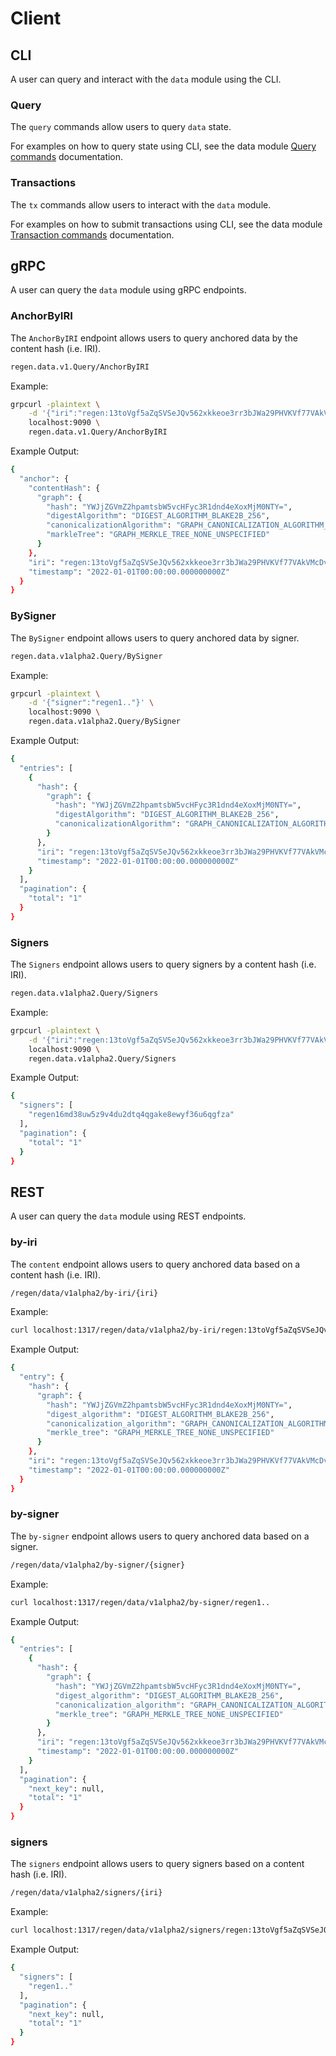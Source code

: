 # Client

## CLI

A user can query and interact with the `data` module using the CLI.

### Query

The `query` commands allow users to query `data` state.

For examples on how to query state using CLI, see the data module [Query commands](https://docs.regen.network/commands/regen_query_data.html) documentation.

### Transactions

The `tx` commands allow users to interact with the `data` module.

For examples on how to submit transactions using CLI, see the data module [Transaction commands](https://docs.regen.network/commands/regen_tx_data.html) documentation.

## gRPC

A user can query the `data` module using gRPC endpoints.

### AnchorByIRI

The `AnchorByIRI` endpoint allows users to query anchored data by the content hash (i.e. IRI).

```bash
regen.data.v1.Query/AnchorByIRI
```

Example:

```bash
grpcurl -plaintext \
    -d '{"iri":"regen:13toVgf5aZqSVSeJQv562xkkeoe3rr3bJWa29PHVKVf77VAkVMcDvVd.rdf"}' \
    localhost:9090 \
    regen.data.v1.Query/AnchorByIRI
```

Example Output:

```bash
{
  "anchor": {
    "contentHash": {
      "graph": {
        "hash": "YWJjZGVmZ2hpamtsbW5vcHFyc3R1dnd4eXoxMjM0NTY=",
        "digestAlgorithm": "DIGEST_ALGORITHM_BLAKE2B_256",
        "canonicalizationAlgorithm": "GRAPH_CANONICALIZATION_ALGORITHM_URDNA2015",
        "markleTree": "GRAPH_MERKLE_TREE_NONE_UNSPECIFIED"
      }
    },
    "iri": "regen:13toVgf5aZqSVSeJQv562xkkeoe3rr3bJWa29PHVKVf77VAkVMcDvVd.rdf",
    "timestamp": "2022-01-01T00:00:00.000000000Z"
  }
}
```

### BySigner

The `BySigner` endpoint allows users to query anchored data by signer.

```bash
regen.data.v1alpha2.Query/BySigner
```

Example:

```bash
grpcurl -plaintext \
    -d '{"signer":"regen1.."}' \
    localhost:9090 \
    regen.data.v1alpha2.Query/BySigner
```

Example Output:

```bash
{
  "entries": [
    {
      "hash": {
        "graph": {
          "hash": "YWJjZGVmZ2hpamtsbW5vcHFyc3R1dnd4eXoxMjM0NTY=",
          "digestAlgorithm": "DIGEST_ALGORITHM_BLAKE2B_256",
          "canonicalizationAlgorithm": "GRAPH_CANONICALIZATION_ALGORITHM_URDNA2015"
        }
      },
      "iri": "regen:13toVgf5aZqSVSeJQv562xkkeoe3rr3bJWa29PHVKVf77VAkVMcDvVd.rdf",
      "timestamp": "2022-01-01T00:00:00.000000000Z"
    }
  ],
  "pagination": {
    "total": "1"
  }
}
```

### Signers

The `Signers` endpoint allows users to query signers by a content hash (i.e. IRI).

```bash
regen.data.v1alpha2.Query/Signers
```

Example:

```bash
grpcurl -plaintext \
    -d '{"iri":"regen:13toVgf5aZqSVSeJQv562xkkeoe3rr3bJWa29PHVKVf77VAkVMcDvVd.rdf"}' \
    localhost:9090 \
    regen.data.v1alpha2.Query/Signers
```

Example Output:

```bash
{
  "signers": [
    "regen16md38uw5z9v4du2dtq4qgake8ewyf36u6qgfza"
  ],
  "pagination": {
    "total": "1"
  }
}
```

## REST

A user can query the `data` module using REST endpoints.

### by-iri

The `content` endpoint allows users to query anchored data based on a content hash (i.e. IRI).

```bash
/regen/data/v1alpha2/by-iri/{iri}
```

Example:

```bash
curl localhost:1317/regen/data/v1alpha2/by-iri/regen:13toVgf5aZqSVSeJQv562xkkeoe3rr3bJWa29PHVKVf77VAkVMcDvVd.rdf
```

Example Output:

```bash
{
  "entry": {
    "hash": {
      "graph": {
        "hash": "YWJjZGVmZ2hpamtsbW5vcHFyc3R1dnd4eXoxMjM0NTY=",
        "digest_algorithm": "DIGEST_ALGORITHM_BLAKE2B_256",
        "canonicalization_algorithm": "GRAPH_CANONICALIZATION_ALGORITHM_URDNA2015",
        "merkle_tree": "GRAPH_MERKLE_TREE_NONE_UNSPECIFIED"
      }
    },
    "iri": "regen:13toVgf5aZqSVSeJQv562xkkeoe3rr3bJWa29PHVKVf77VAkVMcDvVd.rdf",
    "timestamp": "2022-01-01T00:00:00.000000000Z"
  }
}
```

### by-signer

The `by-signer` endpoint allows users to query anchored data based on a signer.

```bash
/regen/data/v1alpha2/by-signer/{signer}
```

Example:

```bash
curl localhost:1317/regen/data/v1alpha2/by-signer/regen1..
```

Example Output:

```bash
{
  "entries": [
    {
      "hash": {
        "graph": {
          "hash": "YWJjZGVmZ2hpamtsbW5vcHFyc3R1dnd4eXoxMjM0NTY=",
          "digest_algorithm": "DIGEST_ALGORITHM_BLAKE2B_256",
          "canonicalization_algorithm": "GRAPH_CANONICALIZATION_ALGORITHM_URDNA2015",
          "merkle_tree": "GRAPH_MERKLE_TREE_NONE_UNSPECIFIED"
        }
      },
      "iri": "regen:13toVgf5aZqSVSeJQv562xkkeoe3rr3bJWa29PHVKVf77VAkVMcDvVd.rdf",
      "timestamp": "2022-01-01T00:00:00.000000000Z"
    }
  ],
  "pagination": {
    "next_key": null,
    "total": "1"
  }
}
```

### signers

The `signers` endpoint allows users to query signers based on a content hash (i.e. IRI).

```bash
/regen/data/v1alpha2/signers/{iri}
```

Example:

```bash
curl localhost:1317/regen/data/v1alpha2/signers/regen:13toVgf5aZqSVSeJQv562xkkeoe3rr3bJWa29PHVKVf77VAkVMcDvVd.rdf
```

Example Output:

```bash
{
  "signers": [
    "regen1.."
  ],
  "pagination": {
    "next_key": null,
    "total": "1"
  }
}
```
